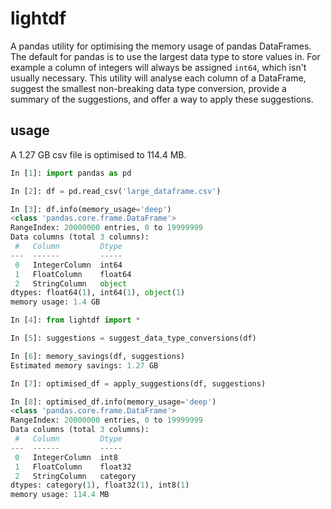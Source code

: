 # lightdf

A pandas utility for optimising the memory usage of pandas DataFrames.
The default for pandas is to use the largest data type to store values in. For example a column of integers will always be assigned `int64`, which isn't usually necessary.
This utility will analyse each column of a DataFrame, suggest the smallest non-breaking data type conversion, provide a summary of the suggestions, and offer a way to apply these suggestions.

## usage

A 1.27 GB csv file is optimised to 114.4 MB.

```python
In [1]: import pandas as pd

In [2]: df = pd.read_csv('large_dataframe.csv')

In [3]: df.info(memory_usage='deep')
<class 'pandas.core.frame.DataFrame'>
RangeIndex: 20000000 entries, 0 to 19999999
Data columns (total 3 columns):
 #   Column         Dtype  
---  ------         -----  
 0   IntegerColumn  int64  
 1   FloatColumn    float64
 2   StringColumn   object
dtypes: float64(1), int64(1), object(1)
memory usage: 1.4 GB

In [4]: from lightdf import *

In [5]: suggestions = suggest_data_type_conversions(df)

In [6]: memory_savings(df, suggestions)
Estimated memory savings: 1.27 GB

In [7]: optimised_df = apply_suggestions(df, suggestions)

In [8]: optimised_df.info(memory_usage='deep')
<class 'pandas.core.frame.DataFrame'>
RangeIndex: 20000000 entries, 0 to 19999999
Data columns (total 3 columns):
 #   Column         Dtype   
---  ------         -----   
 0   IntegerColumn  int8    
 1   FloatColumn    float32
 2   StringColumn   category
dtypes: category(1), float32(1), int8(1)
memory usage: 114.4 MB
```
